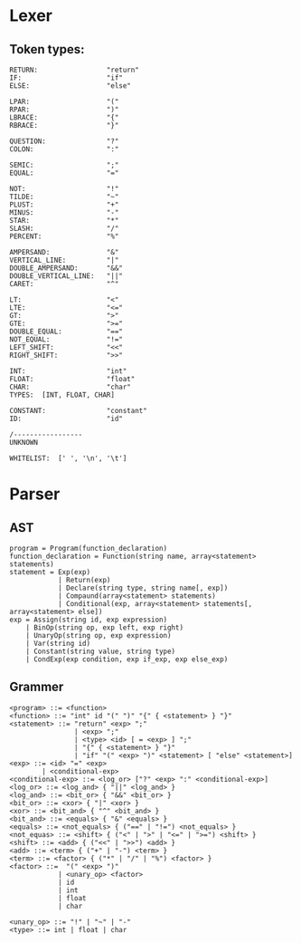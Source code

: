# Lexer

## Token types:
    RETURN:                 "return"
    IF:                     "if"
    ELSE:                   "else"

    LPAR:                   "("
    RPAR:                   ")"
    LBRACE:                 "{"
    RBRACE:                 "}"

    QUESTION:               "?"
    COLON:                  ":"
    
    SEMIC:                  ";"
    EQUAL:                  "="
    
    NOT:                    "!"
    TILDE:                  "~"
    PLUST:                  "+"
    MINUS:                  "-"
    STAR:                   "*"
    SLASH:                  "/"
    PERCENT:                "%"

    AMPERSAND:              "&"
    VERTICAL_LINE:          "|"
    DOUBLE_AMPERSAND:       "&&"
    DOUBLE_VERTICAL_LINE:   "||"
    CARET:                  "^"

    LT:                     "<"
    LTE:                    "<="
    GT:                     ">"
    GTE:                    ">="
    DOUBLE_EQUAL:           "=="
    NOT_EQUAL:              "!="
    LEFT_SHIFT:             "<<"
    RIGHT_SHIFT:            ">>"

    INT:                    "int"
    FLOAT:                  "float"
    CHAR:                   "char"
    TYPES:  [INT, FLOAT, CHAR]
    
    CONSTANT:               "constant"
    ID:                     "id"
    
    /-----------------
    UNKNOWN

    WHITELIST:  [' ', '\n', '\t']


# Parser

## AST
    program = Program(function_declaration)
    function_declaration = Function(string name, array<statement> statements)
    statement = Exp(exp) 
                | Return(exp)
                | Declare(string type, string name[, exp])
                | Compaund(array<statement> statements)
                | Conditional(exp, array<statement> statements[, array<statement> else])
    exp = Assign(string id, exp expression) 
        | BinOp(string op, exp left, exp right)
        | UnaryOp(string op, exp expression)
        | Var(string id)
        | Constant(string value, string type)
        | CondExp(exp condition, exp if_exp, exp else_exp)

## Grammer
    <program> ::= <function>
    <function> ::= "int" id "(" ")" "{" { <statement> } "}"
    <statement> ::= "return" <exp> ";" 
                    | <exp> ";"
                    | <type> <id> [ = <exp> ] ";"
                    | "{" { <statement> } "}"
                    | "if" "(" <exp> ")" <statement> [ "else" <statement>]
    <exp> ::= <id> "=" <exp> 
            | <conditional-exp>
    <conditional-exp> ::= <log_or> ["?" <exp> ":" <conditional-exp>]
    <log_or> ::= <log_and> { "||" <log_and> } 
    <log_and> ::= <bit_or> { "&&" <bit_or> }
    <bit_or> ::= <xor> { "|" <xor> }
    <xor> ::= <bit_and> { "^" <bit_and> }
    <bit_and> ::= <equals> { "&" <equals> }
    <equals> ::= <not_equals> { ("==" | "!=") <not_equals> }
    <not_equas> ::= <shift> { ("<" | ">" | "<=" | ">=") <shift> }
    <shift> ::= <add> { ("<<" | ">>") <add> }
    <add> ::= <term> { ("+" | "-") <term> }
    <term> ::= <factor> { ("*" | "/" | "%") <factor> }
    <factor> ::=  "(" <exp> ")" 
                | <unary_op> <factor> 
                | id 
                | int 
                | float 
                | char

    <unary_op> ::= "!" | "~" | "-"
    <type> ::= int | float | char